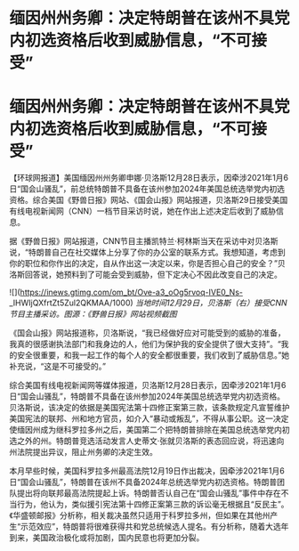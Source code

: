 # 缅因州州务卿：决定特朗普在该州不具党内初选资格后收到威胁信息，“不可接受”

# 缅因州州务卿：决定特朗普在该州不具党内初选资格后收到威胁信息，“不可接受”

【环球网报道】美国缅因州州务卿申娜·贝洛斯12月28日表示，因牵涉2021年1月6日“国会山骚乱”，前总统特朗普不具备在该州参加2024年美国总统选举党内初选资格。综合美国《野兽日报》网站、《国会山报》网站报道，贝洛斯29日接受美国有线电视新闻网（CNN）一档节目采访时说，她在作出上述决定后收到了威胁信息。

据《野兽日报》网站报道，CNN节目主播凯特兰·柯林斯当天在采访中对贝洛斯说，“特朗普自己在社交媒体上分享了你的办公室的联系方式。我想知道，考虑到你的职位和你作出的决定，自从作出这一决定以来，你是否担心自己的安全？”贝洛斯回答说，她预料到了可能会受到威胁，但下定决心不因此改变自己的决定。

![](https://inews.gtimg.com/om_bt/Ove-a3_oOg5rvoq-IVE0_Ns-
_IHWIjQXfrtZt5Zul2QKMAA/1000) _当地时间12月29日，贝洛斯（右）接受CNN节目主播采访。图源：《野兽日报》网站视频截图_

《国会山报》网站报道称，贝洛斯说，“我已经做好应对可能受到的威胁的准备，我真的很感谢执法部门和我身边的人，他们为保护我的安全提供了很大支持”。“我的安全很重要，和我一起工作的每个人的安全都很重要，我们收到了威胁信息。”她补充说，“这是不可接受的。”

综合美国有线电视新闻网等媒体报道，贝洛斯12月28日表示，因牵涉2021年1月6日“国会山骚乱”，特朗普不具备在该州参加2024年美国总统选举党内初选资格。贝洛斯说，该决定的依据是美国宪法第十四修正案第三款，该条款规定凡宣誓维护美国宪法的联邦、州和地方官员，如介入“暴动或叛乱”，不得从事公职。这一决定使缅因州成为继科罗拉多州之后，美国第二个把特朗普排除在美国总统选举党内初选之外的州。特朗普竞选活动发言人史蒂文·张就贝洛斯的表态回应说，将迅速向州法院提出异议，阻止州务卿的决定生效。

本月早些时候，美国科罗拉多州最高法院12月19日作出裁决，因牵涉2021年1月6日“国会山骚乱”，特朗普在该州不具备2024年总统选举党内初选资格。特朗普团队提出将向联邦最高法院提起上诉。特朗普否认自己在“国会山骚乱”事件中存在不当行为，他认为，类似援引宪法第十四修正案第三款的诉讼毫无根据且“反民主”。《华盛顿邮报》分析称，相关裁决虽然只适用于科罗拉多州，但如果在其他州产生“示范效应”，特朗普将很难获得共和党总统候选人提名。有分析称，随着大选年到来，美国政治极化或将加剧，国内民意也将更加分裂。

